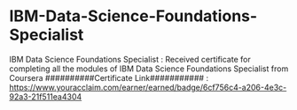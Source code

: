 # IBM-Data-Science-Foundations-Specialist
IBM Data Science Foundations Specialist : Received certificate for completing all the modules of IBM Data Science Foundations Specialist from Coursera
##########Certificate Link########### : https://www.youracclaim.com/earner/earned/badge/6cf756c4-a206-4e3c-92a3-21f511ea4304
